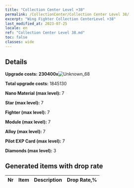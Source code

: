 ```yaml
---
title: "Collection Center Level +38"
permalink: /CollectionCenter/Collection Center Level 38/
excerpt: "Wing Fighter Collection CenterLevel +38"
last_modified_at: 2023-07-25
locale: en
ref: "Collection Center Level 38.md"
toc: false
classes: wide
---
```



## Details

 **Upgrade costs:** **230400x**![Unknown_68](/images/item/bh_img25_p.png)

 **Total upgrade costs:** 1845130

 **Nano Material (max level):** 7

 **Star (max level):** 7

 **Fighter (max level):** 7

 **Module (max level):** 7

 **Alloy (max level):** 7

 **Pilot EXP Card (max level):** 7

 **Diamonds (max level):** 3

## Generated items with drop rate

  |  Nr |     Item   |    Description   |  Drop Rate,% |
  |:----|:----------:|:-----------------|:-------------|


